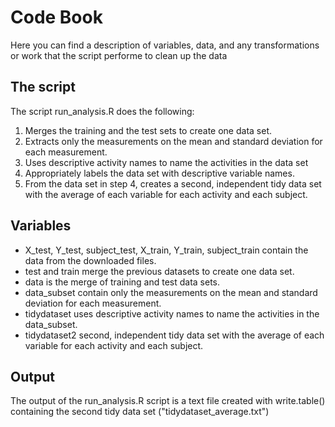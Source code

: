 # Code Book

Here you can find a description of variables, data, and any transformations or work that the script performe to clean up the data

## The script

The script run_analysis.R does the following:
1. Merges the training and the test sets to create one data set.
2. Extracts only the measurements on the mean and standard deviation for each measurement. 
3. Uses descriptive activity names to name the activities in the data set
4. Appropriately labels the data set with descriptive variable names. 
5. From the data set in step 4, creates a second, independent tidy data set with the average of each variable for each activity and each subject.

## Variables

* X_test, Y_test, subject_test, X_train, Y_train, subject_train contain the data from the downloaded files.
* test and train merge the previous datasets to create one data set.
* data is the merge of training and test data sets.
* data_subset contain only the measurements on the mean and standard deviation for each measurement.
* tidydataset uses descriptive activity names to name the activities in the data_subset.
* tidydataset2 second, independent tidy data set with the average of each variable for each activity and each subject.

## Output

The output of the run_analysis.R script is a text file created with write.table() containing the second tidy data set ("tidydataset_average.txt")

